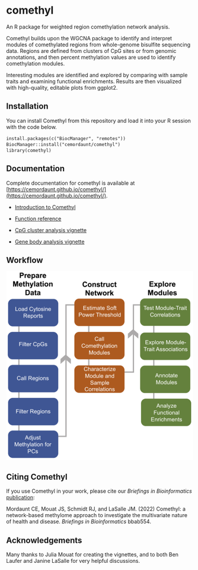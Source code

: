 # comethyl
An R package for weighted region comethylation network analysis.

Comethyl builds upon the WGCNA package to identify and interpret modules of 
comethylated regions from whole-genome bisulfite sequencing data. Regions are 
defined from clusters of CpG sites or from genomic annotations, and then percent
methylation values are used to identify comethylation modules. 

Interesting modules are identified and explored by comparing with sample traits and 
examining functional enrichments. Results are then visualized with high-quality,
editable plots from ggplot2.

## Installation
You can install Comethyl from this repository and load it into your R session with the code below.

```
install.packages(c("BiocManager", "remotes"))
BiocManager::install("cemordaunt/comethyl")
library(comethyl)
```

## Documentation
Complete documentation for comethyl is available at [https://cemordaunt.github.io/comethyl/](https://cemordaunt.github.io/comethyl/).

- [Introduction to Comethyl](https://cemordaunt.github.io/comethyl/articles/comethyl.html)

- [Function reference](https://cemordaunt.github.io/comethyl/reference/index.html)

- [CpG cluster analysis vignette](https://cemordaunt.github.io/comethyl/articles/CpG_Cluster_Analysis.html)

- [Gene body analysis vignette](https://cemordaunt.github.io/comethyl/articles/Gene_Body_Analysis.html)

## Workflow
![Comethyl Workflow](man/figures/comethyl.png)

## Citing Comethyl
If you use Comethyl in your work, please cite our *Briefings in Bioinformatics* [publication](https://academic.oup.com/bib/advance-article/doi/10.1093/bib/bbab554/6509051):

Mordaunt CE, Mouat JS, Schmidt RJ, and LaSalle JM. (2022) Comethyl: a network-based methylome approach to investigate the multivariate nature of health and disease. *Briefings in Bioinformatics* bbab554.

## Acknowledgements
Many thanks to Julia Mouat for creating the vignettes, and to both Ben Laufer and
Janine LaSalle for very helpful discussions.

